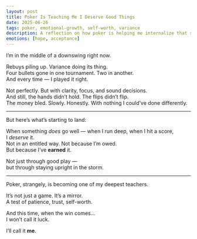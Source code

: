 ```yaml
---
layout: post
title: Poker Is Teaching Me I Deserve Good Things
date: 2025-06-26
tags: poker, emotional-growth, self-worth, variance
description: A reflection on how poker is helping me internalize that success isn't random — sometimes, I truly earned it.
emotions: [hope, acceptance]
---
```


I’m in the middle of a downswing right now.

Rebuys piling up. Variance doing its thing.  
Four bullets gone in one tournament. Two in another.  
And every time — I played it right.

Not perfectly. But with clarity, focus, and sound decisions.  
And still, the hands didn’t hold. The flips didn’t flip.  
The money bled. Slowly. Honestly. With nothing I could’ve done differently.

---

But here’s what’s starting to land:

When something *does* go well — when I run deep, when I hit a score,  
I *deserve* it.  
Not in an entitled way. Not because I’m owed.  
But because I’ve **earned** it.

Not just through good play —  
but through staying upright in the storm.

---

Poker, strangely, is becoming one of my deepest teachers.

It’s not just a game. It’s a mirror.  
A test of patience, trust, self-worth.

And this time, when the win comes…  
I won’t call it luck.

I’ll call it **me**.
